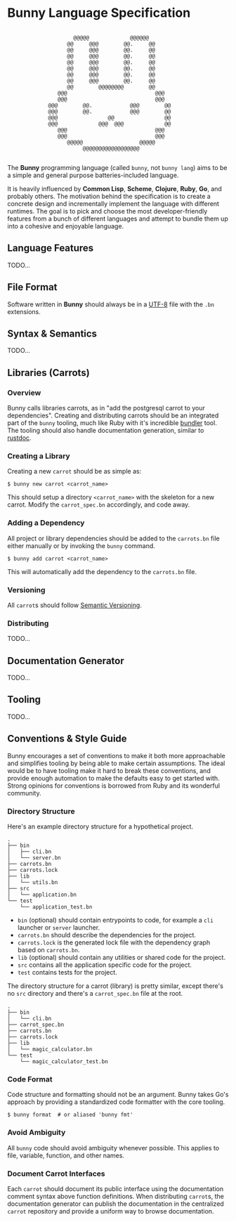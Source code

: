 # Bunny Language Specification

```
                                                                 
                     @@@@@             @@@@@@                    
                   @@     @@@        @@.     @@                  
                   @@     @@@        @@.     @@                  
                   @@     @@@        @@.     @@                  
                   @@     @@@        @@.     @@                  
                   @@     @@@        @@.     @@                  
                   @@     @@@        @@.     @@                  
                   @@     @@@        @@.     @@                  
                   @@        @@@@@@@@        @@                  
                @@@                            @@@               
                @@@                            @@@               
             @@@        @@.            @@@        @@             
             @@@        @@.            @@@        @@             
             @@@                @@                @@             
             @@@             @@@  @@@             @@             
                @@@                            @@@               
                @@@                            @@@               
                   @@@@@                  @@@@@                  
                        @@@@@@@@@@@@@@@@@@                       
                                                                 
```
The **Bunny** programming language (called `bunny`, not `bunny lang`) aims to be a simple and general purpose batteries-included language. 

It is heavily influenced by **Common Lisp**, **Scheme**, **Clojure**, **Ruby**, **Go**, and probably others. The motivation behind the specification is to create a concrete design and incrementally implement the language with different runtimes. The goal is to pick and choose the most developer-friendly features from a bunch of different languages and attempt to bundle them up into a cohesive and enjoyable language.

## Language Features

TODO...

## File Format

Software written in **Bunny** should always be in a [UTF-8](https://en.wikipedia.org/wiki/UTF-8) file with the `.bn` extensions.

## Syntax & Semantics

TODO...

## Libraries (Carrots)

### Overview

Bunny calls libraries carrots, as in "add the postgresql carrot to your dependencies". Creating and distributing carrots should be an integrated part of the `bunny` tooling, much like Ruby with it's incredible [bundler](https://bundler.io/) tool. The tooling should also handle documentation generation, similar to [rustdoc](https://doc.rust-lang.org/rustdoc/what-is-rustdoc.html).

### Creating a Library

Creating a new `carrot` should be as simple as:

```
$ bunny new carrot <carrot_name>
```

This should setup a directory `<carrot_name>` with the skeleton for a new carrot. Modify the `carrot_spec.bn` accordingly, and code away.

### Adding a Dependency

All project or library dependencies should be added to the `carrots.bn` file either manually or by invoking the `bunny` command.

```
$ bunny add carrot <carrot_name>
```

This will automatically add the dependency to the `carrots.bn` file.

### Versioning

All `carrot`s should follow [Semantic Versioning](https://semver.org/).

### Distributing

TODO...

## Documentation Generator

TODO...

## Tooling

TODO...

## Conventions & Style Guide

Bunny encourages a set of conventions to make it both more approachable and simplifies tooling by being able to make certain assumptions. The ideal would be to have tooling make it hard to break these conventions, and provide enough automation to make the defaults easy to get started with. Strong opinions for conventions is borrowed from Ruby and its wonderful community.

### Directory Structure

Here's an example directory structure for a hypothetical project.

```
.
├── bin
│   ├── cli.bn
│   └── server.bn
├── carrots.bn
├── carrots.lock
├── lib
│   └── utils.bn
├── src
│   └── application.bn
└── test
    └── application_test.bn
```

- `bin` (optional) should contain entrypoints to code, for example a `cli` launcher or `server` launcher.
- `carrots.bn` should describe the dependencies for the project.
- `carrots.lock` is the generated lock file with the dependency graph based on `carrots.bn`.
- `lib` (optional) should contain any utilities or shared code for the project.
- `src` contains all the application specific code for the project.
- `test` contains tests for the project.

The directory structure for a carrot (library) is pretty similar, except there's no `src` directory and there's a `carrot_spec.bn` file at the root.

```
.
├── bin
│   └── cli.bn
├── carrot_spec.bn
├── carrots.bn
├── carrots.lock
├── lib
│   └── magic_calculator.bn
└── test
    └── magic_calculator_test.bn
```

### Code Format

Code structure and formatting should not be an argument. Bunny takes Go's approach by providing a standardized code formatter with the core tooling.

```
$ bunny format  # or aliased 'bunny fmt'
```

### Avoid Ambiguity

All `bunny` code should avoid ambiguity whenever possible. This applies to file, variable, function, and other names.

### Document Carrot Interfaces

Each `carrot` should document its public interface using the documentation comment syntax above function definitions. When distributing `carrot`s, the documentation generator can publish the documentation in the centralized `carrot` repository and provide a uniform way to browse documentation.
